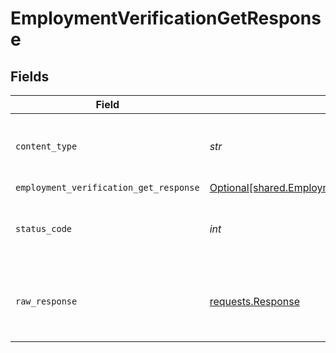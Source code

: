 # EmploymentVerificationGetResponse


## Fields

| Field                                                                                                          | Type                                                                                                           | Required                                                                                                       | Description                                                                                                    |
| -------------------------------------------------------------------------------------------------------------- | -------------------------------------------------------------------------------------------------------------- | -------------------------------------------------------------------------------------------------------------- | -------------------------------------------------------------------------------------------------------------- |
| `content_type`                                                                                                 | *str*                                                                                                          | :heavy_check_mark:                                                                                             | HTTP response content type for this operation                                                                  |
| `employment_verification_get_response`                                                                         | [Optional[shared.EmploymentVerificationGetResponse]](../../models/shared/employmentverificationgetresponse.md) | :heavy_minus_sign:                                                                                             | OK                                                                                                             |
| `status_code`                                                                                                  | *int*                                                                                                          | :heavy_check_mark:                                                                                             | HTTP response status code for this operation                                                                   |
| `raw_response`                                                                                                 | [requests.Response](https://requests.readthedocs.io/en/latest/api/#requests.Response)                          | :heavy_check_mark:                                                                                             | Raw HTTP response; suitable for custom response parsing                                                        |